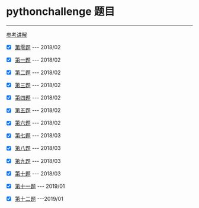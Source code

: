 # pythonchallenge 题目

---

[参考讲解](http://www.kongwiki.online/%E6%8A%80%E6%9C%AF/2018/02/10/pythonchallenge.html)

* [x] [第零题](https://github.com/KongWiKi/pythonchallenge/blob/master/0x00.py)      --- 2018/02
* [x] [第一题](https://github.com/KongWiKi/pythonchallenge/blob/master/0x01.py)      --- 2018/02
* [x] [第二题](https://github.com/KongWiKi/pythonchallenge/blob/master/0x02.py)      --- 2018/02
* [x] [第三题](https://github.com/KongWiKi/pythonchallenge/blob/master/0x03.py)      --- 2018/02
* [x] [第四题](https://github.com/KongWiKi/pythonchallenge/blob/master/0x04.py)      --- 2018/02
* [x] [第五题](https://github.com/KongWiKi/pythonchallenge/blob/master/0x05.py)      --- 2018/02
* [x] [第六题](https://github.com/KongWiKi/pythonchallenge/blob/master/0x06.py)      --- 2018/02
* [x] [第七题](https://github.com/KongWiKi/pythonchallenge/blob/master/0x07.py)      --- 2018/03
* [x] [第八题](https://github.com/KongWiKi/pythonchallenge/blob/master/0x08.py)      --- 2018/03
* [x] [第九题](https://github.com/KongWiKi/pythonchallenge/blob/master/0x09.py)      --- 2018/03
* [x] [第十题](https://github.com/KongWiKi/pythonchallenge/blob/master/0x10.py)      --- 2018/03
* [x] [第十一题](https://github.com/KongWiKi/pythonchallenge/blob/master/0x11.py)  --- 2019/01
* [x] [第十二题](https://github.com/KongWiKi/pythonchallenge/blob/master/0x12.py)  ---2019/01


